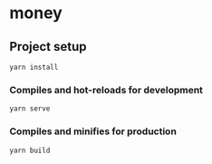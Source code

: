# money

## Project setup

```
yarn install
```

### Compiles and hot-reloads for development

```
yarn serve
```

### Compiles and minifies for production

```
yarn build
```
